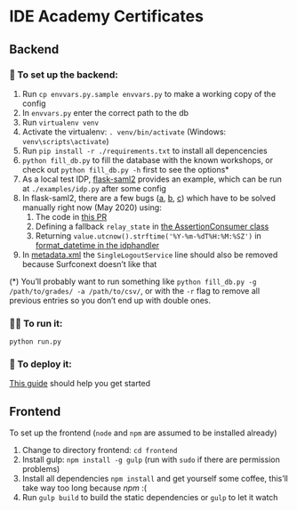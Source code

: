 IDE Academy Certificates
========================

## Backend

### 🚧 To set up the backend:

1. Run `cp envvars.py.sample envvars.py` to make a working copy of the config
2. In `envvars.py` enter the correct path to the db
3. Run `virtualenv venv`
4. Activate the virtualenv: `. venv/bin/activate` (Windows: `venv\scripts\activate`)
5. Run `pip install -r ./requirements.txt` to install all depencencies
6. `python fill_db.py` to fill the database with the known workshops, or check out `python fill_db.py -h` first to see the options*
7. As a local test IDP, [flask-saml2](https://github.com/timheap/flask-saml2) provides an example, which can be run at `./examples/idp.py` after some config
8. In flask-saml2, there are a few bugs ([a](https://github.com/timheap/flask-saml2/issues/23), [b](https://github.com/timheap/flask-saml2/issues/21), [c](https://github.com/timheap/flask-saml2/issues/19)) which have to be solved manually right now (May 2020) using:
    1. The code in [this PR](https://github.com/timheap/flask-saml2/pull/22/files)
    2. Defining a fallback `relay_state` in [the AssertionConsumer class](https://github.com/timheap/flask-saml2/blob/master/flask_saml2/sp/views.py#L79)
    3. Returning `value.utcnow().strftime('%Y-%m-%dT%H:%M:%SZ')` in [format_datetime in the idphandler](https://github.com/timheap/flask-saml2/blob/master/flask_saml2/sp/idphandler.py#L263)
9. In [metadata.xml](https://github.com/timheap/flask-saml2/blob/master/flask_saml2/sp/templates/flask_saml2_sp/metadata.xml#19) the `SingleLogoutService` line should also be removed because Surfconext doesn’t like that

(*) You’ll probably want to run something like `python fill_db.py -g /path/to/grades/ -a /path/to/csv/`, or with the `-r` flag to remove all previous entries so you don’t end up with double ones.

### 🏃‍♀️ To run it:
`python run.py`

### 🚀 To deploy it:
[This guide](https://www.digitalocean.com/community/tutorials/how-to-serve-flask-applications-with-uswgi-and-nginx-on-ubuntu-18-04) should help you get started

## Frontend
To set up the frontend (`node` and `npm` are assumed to be installed already)

1. Change to directory frontend: `cd frontend`
2. Install gulp: `npm install -g gulp` (run with `sudo` if there are permission problems)
3. Install all dependencies `npm install` and get yourself some coffee, this’ll take way too long because *npm* :(
4. Run `gulp build` to build the static dependencies or `gulp` to let it watch
